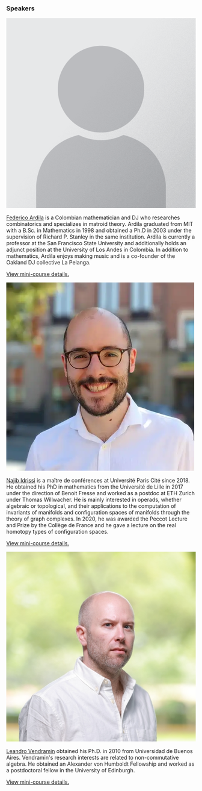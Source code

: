 ### Speakers

<div class="speaker">
    <div class="photo">
        <a href="ardila.html"><img src="placeholder.png"/></a>
    </div>
    <div class="bio">    
        <p>
            <a href="http://math.sfsu.edu/federico/">Federico Ardila</a> is a Colombian mathematician and DJ who researches combinatorics and specializes in matroid theory. Ardila graduated from MIT with a B.Sc. in Mathematics in 1998 and obtained a Ph.D in 2003 under the supervision of Richard P. Stanley in the same institution. Ardila is currently a professor at the San Francisco State University and additionally holds an adjunct position at the University of Los Andes in Colombia. In addition to mathematics, Ardila enjoys making music and is a co-founder of the Oakland DJ collective La Pelanga.
        </p>   
        <p>  
            <a href="ardila.html">View mini-course details.</a>
        </p>   
    </div>
</div>

<div class="speaker">
    <div class="photo">
        <a href="idrissi.html"><img src="idrissi_photo.webp"/></a>
    </div>
    <div class="bio">    
        <p>
            <a href="https://idrissi.eu/">Najib Idrissi</a> is a maître de conférences at Université Paris Cité since 2018. He obtained his PhD in mathematics from the Université de Lille in 2017 under the direction of Benoit Fresse and worked as a postdoc at ETH Zurich under Thomas Willwacher. He is mainly interested in operads, whether algebraic or topological, and their applications to the computation of invariants of manifolds and configuration spaces of manifolds through the theory of graph complexes. In 2020, he was awarded the Peccot Lecture and Prize by the Collège de France and he gave a lecture on the real homotopy types of configuration spaces.
        </p>   
        <p>  
            <a href="idrissi.html">View mini-course details.</a>
        </p>   
    </div>
</div>

<div class="speaker">
    <div class="photo">
        <a href="vendramin.html"><img src="vendramin_photo.png"/></a>
    </div>
    <div class="bio">    
        <p>
            <a href="https://vendramin.github.io/">Leandro Vendramin</a> obtained his Ph.D. in 2010 from Universidad de Buenos Aires. Vendramin's research interests are related to non-commutative algebra. He obtained an Alexander von Humboldt Fellowship and worked as a postdoctoral fellow in the University of Edinburgh.
        </p>   
        <p>  
            <a href="vendramin.html">View mini-course details.</a>
        </p>   
    </div>
</div>






